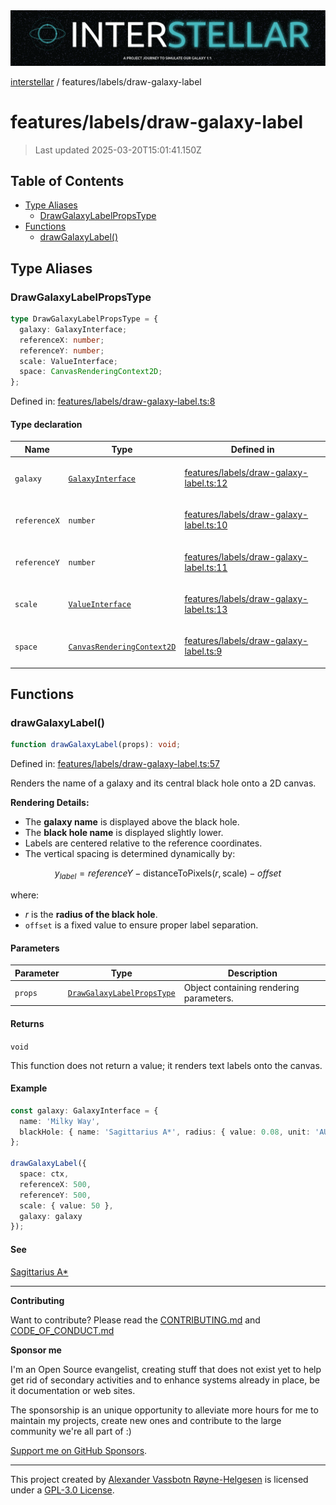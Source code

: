 <div><img alt="SPECCER logo" src="https://raw.githubusercontent.com/phun-ky/interstellar/main/public/interstellar-header.png" style="max-height:120px;"/></div>

[interstellar](../../README.md) / features/labels/draw-galaxy-label

# features/labels/draw-galaxy-label

> Last updated 2025-03-20T15:01:41.150Z

## Table of Contents

- [Type Aliases](#type-aliases)
  - [DrawGalaxyLabelPropsType](#drawgalaxylabelpropstype)
- [Functions](#functions)
  - [drawGalaxyLabel()](#drawgalaxylabel)

## Type Aliases

### DrawGalaxyLabelPropsType

```ts
type DrawGalaxyLabelPropsType = {
  galaxy: GalaxyInterface;
  referenceX: number;
  referenceY: number;
  scale: ValueInterface;
  space: CanvasRenderingContext2D;
};
```

Defined in:
[features/labels/draw-galaxy-label.ts:8](https://github.com/phun-ky/interstellar/blob/main/src/features/labels/draw-galaxy-label.ts#L8)

#### Type declaration

<table>
<thead>
<tr>
<th>Name</th>
<th>Type</th>
<th>Defined in</th>
</tr>
</thead>
<tbody>
<tr>
<td>

<a id="galaxy"></a> `galaxy`

</td>
<td>

[`GalaxyInterface`](../../types/galaxies.md#galaxyinterface)

</td>
<td>

[features/labels/draw-galaxy-label.ts:12](https://github.com/phun-ky/interstellar/blob/main/src/features/labels/draw-galaxy-label.ts#L12)

</td>
</tr>
<tr>
<td>

<a id="referencex"></a> `referenceX`

</td>
<td>

`number`

</td>
<td>

[features/labels/draw-galaxy-label.ts:10](https://github.com/phun-ky/interstellar/blob/main/src/features/labels/draw-galaxy-label.ts#L10)

</td>
</tr>
<tr>
<td>

<a id="referencey"></a> `referenceY`

</td>
<td>

`number`

</td>
<td>

[features/labels/draw-galaxy-label.ts:11](https://github.com/phun-ky/interstellar/blob/main/src/features/labels/draw-galaxy-label.ts#L11)

</td>
</tr>
<tr>
<td>

<a id="scale"></a> `scale`

</td>
<td>

[`ValueInterface`](../../types/distance.md#valueinterface)

</td>
<td>

[features/labels/draw-galaxy-label.ts:13](https://github.com/phun-ky/interstellar/blob/main/src/features/labels/draw-galaxy-label.ts#L13)

</td>
</tr>
<tr>
<td>

<a id="space"></a> `space`

</td>
<td>

[`CanvasRenderingContext2D`](https://developer.mozilla.org/docs/Web/API/CanvasRenderingContext2D)

</td>
<td>

[features/labels/draw-galaxy-label.ts:9](https://github.com/phun-ky/interstellar/blob/main/src/features/labels/draw-galaxy-label.ts#L9)

</td>
</tr>
</tbody>
</table>

## Functions

### drawGalaxyLabel()

```ts
function drawGalaxyLabel(props): void;
```

Defined in:
[features/labels/draw-galaxy-label.ts:57](https://github.com/phun-ky/interstellar/blob/main/src/features/labels/draw-galaxy-label.ts#L57)

Renders the name of a galaxy and its central black hole onto a 2D canvas.

**Rendering Details:**

- The **galaxy name** is displayed above the black hole.
- The **black hole name** is displayed slightly lower.
- Labels are centered relative to the reference coordinates.
- The vertical spacing is determined dynamically by:

$$
y_{label} = referenceY - \text{distanceToPixels}(r, \text{scale}) - offset
$$

where:

- $r$ is the **radius of the black hole**.
- `offset` is a fixed value to ensure proper label separation.

#### Parameters

| Parameter | Type                                                                        | Description                             |
| --------- | --------------------------------------------------------------------------- | --------------------------------------- |
| `props`   | [`DrawGalaxyLabelPropsType`](draw-galaxy-label.md#drawgalaxylabelpropstype) | Object containing rendering parameters. |

#### Returns

`void`

This function does not return a value; it renders text labels onto the canvas.

#### Example

```ts
const galaxy: GalaxyInterface = {
  name: 'Milky Way',
  blackHole: { name: 'Sagittarius A*', radius: { value: 0.08, unit: 'AU' } }
};

drawGalaxyLabel({
  space: ctx,
  referenceX: 500,
  referenceY: 500,
  scale: { value: 50 },
  galaxy: galaxy
});
```

#### See

[Sagittarius A\*](https://en.wikipedia.org/wiki/Sagittarius_A*)

---

**Contributing**

Want to contribute? Please read the
[CONTRIBUTING.md](https://github.com/phun-ky/interstellar/blob/main/CONTRIBUTING.md)
and
[CODE_OF_CONDUCT.md](https://github.com/phun-ky/interstellar/blob/main/CODE_OF_CONDUCT.md)

**Sponsor me**

I'm an Open Source evangelist, creating stuff that does not exist yet to help
get rid of secondary activities and to enhance systems already in place, be it
documentation or web sites.

The sponsorship is an unique opportunity to alleviate more hours for me to
maintain my projects, create new ones and contribute to the large community
we're all part of :)

[Support me on GitHub Sponsors](https://github.com/sponsors/phun-ky).

---

This project created by [Alexander Vassbotn Røyne-Helgesen](http://phun-ky.net)
is licensed under a
[GPL-3.0 License](https://choosealicense.com/licenses/gpl-3.0/).
